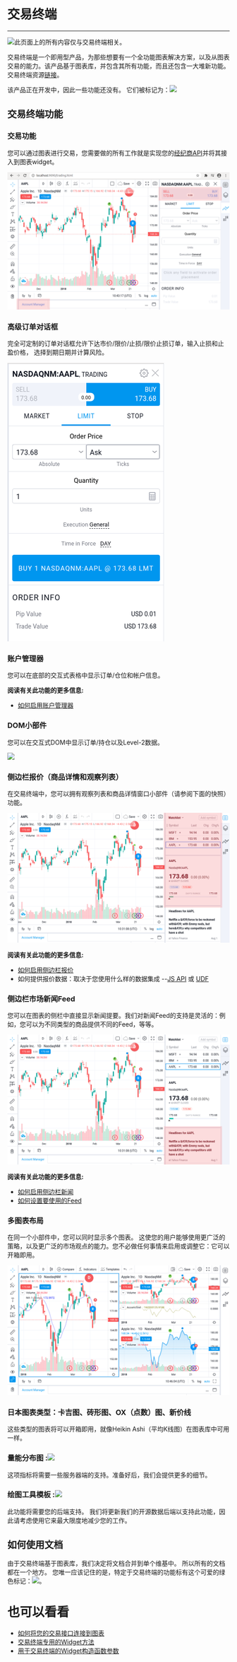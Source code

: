 # 交易终端

---

![](/images/trading.png)此页面上的所有内容仅与交易终端相关。

交易终端是一个即用型产品，为那些想要有一个全功能图表解决方案，以及从图表交易的能力。该产品基于图表库，并包含其所有功能，而且还包含一大堆新功能。交易终端资源[链接](https://github.com/tradingview/trading_platform)。

该产品正在开发中，因此一些功能还没有。 它们被标记为：![](/images/time.png)

## 交易终端功能

### 交易功能

您可以通过图表进行交易，您需要做的所有工作就是实现您的[经纪商API](Broker-API.md)并将其接入到图表widget。

![](/images/tt_trading.png)

### 高级订单对话框

完全可定制的订单对话框允许下达市价/限价/止损/限价止损订单，输入止损和止盈价格，
选择到期日期并计算风险。

![](/images/tt_orderdialog.png)

### 账户管理器

您可以在底部的交互式表格中显示订单/仓位和帐户信息。

**阅读有关此功能的更多信息:**

* [如何启用账户管理器](Account-Manager.md)

### DOM小部件
 
您可以在交互式DOM中显示订单/持仓以及Level-2数据。

![](/images/tt_dom.png)

### 侧边栏报价（商品详情和观察列表）

在交易终端中，您可以拥有观察列表和商品详情窗口小部件（请参阅下面的快照）功能。

![](/images/tt_top.png)

**阅读有关此功能的更多信息:**

* [如何启用侧边栏报价](Widget-Constructor.md#组件工具栏)
* 如何提供报价数据：取决于您使用什么样的数据集成 --[JS API](JS-Api.md#交易终端专属) 或 [UDF](UDF.md#quotes)

### 侧边栏市场新闻Feed

您可以在图表的侧栏中直接显示新闻提要。我们对新闻Feed的支持是灵活的：例如，您可以为不同类型的商品提供不同的Feed，等等。

![](/images/tt_bottom.png)

**阅读有关此功能的更多信息:**

* [如何启用侧边栏新闻](Widget-Constructor.md#组件工具栏)
* [如何设置要使用的Feed](Widget-Constructor.md#rssnewsfeed)

### 多图表布局

在同一个小部件中，您可以同时显示多个图表。 这使您的用户能够使用更广泛的策略，以及更广泛的市场观点的能力。您不必做任何事情来启用或调整它：它可以开箱即用。

![](/images/tt_charts.png)

### 日本图表类型：卡吉图、砖形图、OX（点数）图、新价线

这些类型的图表将可以开箱即用，就像Heikin Ashi（平均K线图）在图表库中可用一样。

### 量能分布图 :![](/images/time.png)

这项指标将需要一些服务器端的支持。准备好后，我们会提供更多的细节。

### 绘图工具模板 :![](/images/time.png)

此功能将需要您的后端支持。 我们将更新我们的开源数据后端以支持此功能，因此请考虑使用它来最大限度地减少您的工作。

## 如何使用文档

由于交易终端基于图表库，我们决定将文档合并到单个维基中。 所以所有的文档都在一个地方。 您唯一应该记住的是，特定于交易终端的功能标有这个可爱的绿色标记：![](/images/trading.png)。

# 也可以看看

* [如何将您的交易接口连接到图表](Broker-API.md)
* [交易终端专用的Widget方法](Widget-Method.md#交易终端专属)
* [用于交易终端的Widget构造函数参数](Widget-Constructor.md)
